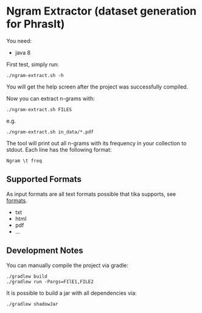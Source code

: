 Ngram Extractor (dataset generation for PhrasIt)
================================================

You need:

* java 8

First test, simply run:
```
./ngram-extract.sh -h
```
You will get the help screen after the project was successfully compiled.

Now you can extract n-grams with:
```
./ngram-extract.sh FILES
```

e.g.
```
./ngram-extract.sh in_data/*.pdf
```

The tool will print out all n-grams with its frequency in your collection to stdout.
Each line has the following format:
```
Ngram \t freq
```

Supported Formats
-----------------
As input formats are all text formats possible that tika supports, see [formats](https://tika.apache.org/1.11/formats.html).

* txt
* html
* pdf
* ...

Development Notes
-----------------
You can manually compile the project via gradle:
```
./gradlew build
./gradlew run -Pargs=FIlE1,FILE2
```

It is possible to build a jar with all dependencies via:
```
./gradlew shadowJar
```